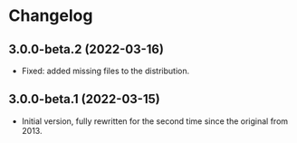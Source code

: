 # Changelog

## 3.0.0-beta.2 (2022-03-16)

- Fixed: added missing files to the distribution.
## 3.0.0-beta.1 (2022-03-15)

- Initial version, fully rewritten for the second time since the original from 2013.
